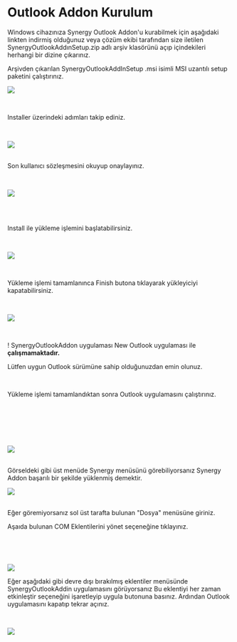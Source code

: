 # Outlook Addon Kurulum


Windows cihazınıza Synergy Outlook Addon'u kurabilmek için aşağıdaki
linkten indirmiş olduğunuz veya çözüm ekibi tarafından size iletilen
SynergyOutlookAddınSetup.zip adlı arşiv klasörünü açıp içindekileri
herhangi bir dizine çıkarınız.

Arşivden çıkarılan SynergyOutlookAddInSetup .msi isimli MSI uzantılı
setup paketini çalıştırınız.


<div style={{textAlign: 'center'}}>
  <img src="https://docsbimser.blob.core.windows.net/imagecontainer/outlook.msi.png-d2633cec-1774-4ff8-9fd3-48f16d523a9e.png"/>
</div>


 

Installer üzerindeki adımları takip ediniz.

 

<div style={{textAlign: 'center'}}>
  <img src="https://docsbimser.blob.core.windows.net/imagecontainer/outlook2-c0d5c245-0ec8-4820-b1e9-ff242257e5fe.png"/>
</div>
 

Son kullanıcı sözleşmesini okuyup onaylayınız.

 

<div style={{textAlign: 'center'}}>
  <img src="https://docsbimser.blob.core.windows.net/imagecontainer/outlook3-1-2cc190dd-3eb5-430c-83dd-1749fb192923.png"/>
</div>
 

 

Install ile yükleme işlemini başlatabilirsiniz.

 
<div style={{textAlign: 'center'}}>
  <img src="https://docsbimser.blob.core.windows.net/imagecontainer/outlook4-02934694-e73b-42e2-b054-7a3902dc6fcb.png"/>
</div>

 

Yükleme işlemi tamamlanınca Finish butona tıklayarak yükleyiciyi
kapatabilirsiniz.

 
<div style={{textAlign: 'center'}}>
  <img src="https://docsbimser.blob.core.windows.net/imagecontainer/outlook5-4a3e0744-2471-48e6-8831-d9c6c9dec19e.png"/>
</div>

 

! SynergyOutlookAddon uygulaması New Outlook uygulaması ile
**çalışmamaktadır.**

Lütfen uygun Outlook sürümüne sahip olduğunuzdan emin olunuz.

 

Yükleme işlemi tamamlandıktan sonra Outlook uygulamasını çalıştırınız.

 

 

 
<div style={{textAlign: 'center'}}>
  <img src="https://docsbimser.blob.core.windows.net/imagecontainer/outlookaddon6-97c7a56d-9241-492a-aa18-63bbbe0aca2f.png"/>
</div>
 

Görseldeki gibi üst menüde Synergy menüsünü görebiliyorsanız Synergy
Addon başarılı bir şekilde yüklenmiş demektir.

<div style={{textAlign: 'center'}}>
  <img src="https://docsbimser.blob.core.windows.net/imagecontainer/outlookaddon7-5fc1e477-7633-44ee-8b86-a9a0763181f9.png"/>
</div>
 

Eğer göremiyorsanız sol üst tarafta bulunan "Dosya" menüsüne giriniz.

Aşaıda bulunan COM Eklentilerini yönet seçeneğine tıklayınız.

 

 

<div style={{textAlign: 'center'}}>
  <img src="https://docsbimser.blob.core.windows.net/imagecontainer/outlookaddon8-afb24574-9ead-4844-8197-06845f202a38.png"/>
</div>

Eğer aşağıdaki gibi devre dışı bırakılmış eklentiler menüsünde
SynergyOutlookAddin uygulamasını görüyorsanız Bu eklentiyi her zaman
etkinleştir seçeneğini işaretleyip uygula butonuna basınız. Ardından
Outlook uygulamasını kapatıp tekrar açınız.

 
<div style={{textAlign: 'center'}}>
  <img src="https://docsbimser.blob.core.windows.net/imagecontainer/outlookaddon9-754eb6c2-b82a-4908-ac7d-171abe648aaa.png"/>
</div>

